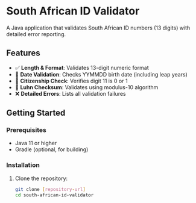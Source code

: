 # South African ID Validator

A Java application that validates South African ID numbers (13 digits) with detailed error reporting.

## Features
- ✅ **Length & Format**: Validates 13-digit numeric format  
- 📅 **Date Validation**: Checks YYMMDD birth date (including leap years)  
- 🛂 **Citizenship Check**: Verifies digit 11 is 0 or 1  
- 🔢 **Luhn Checksum**: Validates using modulus-10 algorithm  
- ❌ **Detailed Errors**: Lists all validation failures  

## Getting Started

### Prerequisites
- Java 11 or higher
- Gradle (optional, for building)

### Installation
1. Clone the repository:
   ```bash
   git clone [repository-url]
   cd south-african-id-validator
